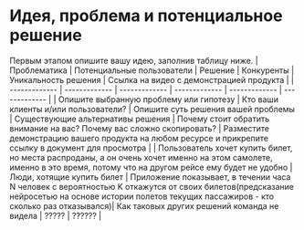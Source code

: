 # Идея, проблема и потенциальное решение

Первым этапом опишите вашу идею, заполнив таблицу ниже. 
| Проблематика | Потенциальные пользователи | Решение | Конкуренты | Уникальность решения | Ссылка на видео с демонстрацией продукта |
| ------------- | ------------- | ------------- | ------------- | ------------- |  ------------- |
| Опишите выбранную проблему или гипотезу | Кто ваши клиенты и/или пользователи?  | Опишите суть решения вашей проблемы | Существующие альтернативы решения | Почему стоит обратить внимание на вас? Почему вас сложно скопировать?  | Разместите демонстрацию вашего продукта на любом ресурсе и прикрепите ссылку в документ для просмотра | 
| Пользователь хочет купить билет, но места распроданы, а он очень хочет именно на этом самолете, именно в это время, потому что на другом рейсе ему будет не удобно  | Люди, хотящие купить билет | Приложение показывает, в течении часа N человек с вероятностью K откажутся от своих билетов(предсказание нейросетью на основе истории полетов текущих пассажиров - кто сколько раз отказывался)| Как таковых других решений команда не видела | ????? | ?????? |

